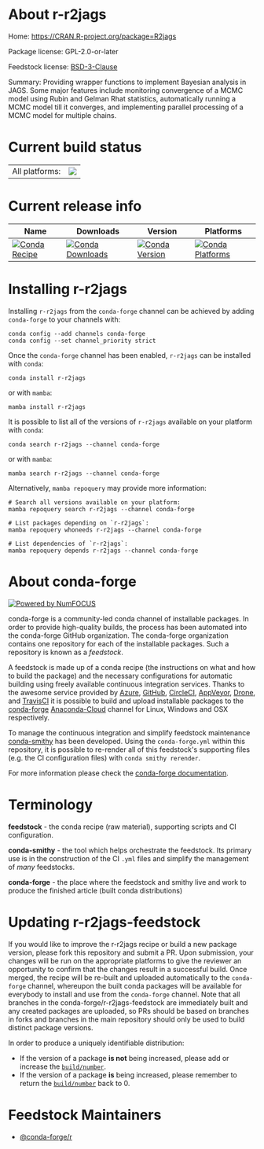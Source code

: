 About r-r2jags
==============

Home: https://CRAN.R-project.org/package=R2jags

Package license: GPL-2.0-or-later

Feedstock license: [BSD-3-Clause](https://github.com/conda-forge/r-r2jags-feedstock/blob/main/LICENSE.txt)

Summary: Providing wrapper functions to implement Bayesian analysis in JAGS.  Some major features include monitoring convergence of a MCMC model using Rubin and Gelman Rhat statistics, automatically running a MCMC model till it converges, and implementing parallel processing of a MCMC model for multiple chains.

Current build status
====================


<table><tr><td>All platforms:</td>
    <td>
      <a href="https://dev.azure.com/conda-forge/feedstock-builds/_build/latest?definitionId=6848&branchName=main">
        <img src="https://dev.azure.com/conda-forge/feedstock-builds/_apis/build/status/r-r2jags-feedstock?branchName=main">
      </a>
    </td>
  </tr>
</table>

Current release info
====================

| Name | Downloads | Version | Platforms |
| --- | --- | --- | --- |
| [![Conda Recipe](https://img.shields.io/badge/recipe-r--r2jags-green.svg)](https://anaconda.org/conda-forge/r-r2jags) | [![Conda Downloads](https://img.shields.io/conda/dn/conda-forge/r-r2jags.svg)](https://anaconda.org/conda-forge/r-r2jags) | [![Conda Version](https://img.shields.io/conda/vn/conda-forge/r-r2jags.svg)](https://anaconda.org/conda-forge/r-r2jags) | [![Conda Platforms](https://img.shields.io/conda/pn/conda-forge/r-r2jags.svg)](https://anaconda.org/conda-forge/r-r2jags) |

Installing r-r2jags
===================

Installing `r-r2jags` from the `conda-forge` channel can be achieved by adding `conda-forge` to your channels with:

```
conda config --add channels conda-forge
conda config --set channel_priority strict
```

Once the `conda-forge` channel has been enabled, `r-r2jags` can be installed with `conda`:

```
conda install r-r2jags
```

or with `mamba`:

```
mamba install r-r2jags
```

It is possible to list all of the versions of `r-r2jags` available on your platform with `conda`:

```
conda search r-r2jags --channel conda-forge
```

or with `mamba`:

```
mamba search r-r2jags --channel conda-forge
```

Alternatively, `mamba repoquery` may provide more information:

```
# Search all versions available on your platform:
mamba repoquery search r-r2jags --channel conda-forge

# List packages depending on `r-r2jags`:
mamba repoquery whoneeds r-r2jags --channel conda-forge

# List dependencies of `r-r2jags`:
mamba repoquery depends r-r2jags --channel conda-forge
```


About conda-forge
=================

[![Powered by
NumFOCUS](https://img.shields.io/badge/powered%20by-NumFOCUS-orange.svg?style=flat&colorA=E1523D&colorB=007D8A)](https://numfocus.org)

conda-forge is a community-led conda channel of installable packages.
In order to provide high-quality builds, the process has been automated into the
conda-forge GitHub organization. The conda-forge organization contains one repository
for each of the installable packages. Such a repository is known as a *feedstock*.

A feedstock is made up of a conda recipe (the instructions on what and how to build
the package) and the necessary configurations for automatic building using freely
available continuous integration services. Thanks to the awesome service provided by
[Azure](https://azure.microsoft.com/en-us/services/devops/), [GitHub](https://github.com/),
[CircleCI](https://circleci.com/), [AppVeyor](https://www.appveyor.com/),
[Drone](https://cloud.drone.io/welcome), and [TravisCI](https://travis-ci.com/)
it is possible to build and upload installable packages to the
[conda-forge](https://anaconda.org/conda-forge) [Anaconda-Cloud](https://anaconda.org/)
channel for Linux, Windows and OSX respectively.

To manage the continuous integration and simplify feedstock maintenance
[conda-smithy](https://github.com/conda-forge/conda-smithy) has been developed.
Using the ``conda-forge.yml`` within this repository, it is possible to re-render all of
this feedstock's supporting files (e.g. the CI configuration files) with ``conda smithy rerender``.

For more information please check the [conda-forge documentation](https://conda-forge.org/docs/).

Terminology
===========

**feedstock** - the conda recipe (raw material), supporting scripts and CI configuration.

**conda-smithy** - the tool which helps orchestrate the feedstock.
                   Its primary use is in the construction of the CI ``.yml`` files
                   and simplify the management of *many* feedstocks.

**conda-forge** - the place where the feedstock and smithy live and work to
                  produce the finished article (built conda distributions)


Updating r-r2jags-feedstock
===========================

If you would like to improve the r-r2jags recipe or build a new
package version, please fork this repository and submit a PR. Upon submission,
your changes will be run on the appropriate platforms to give the reviewer an
opportunity to confirm that the changes result in a successful build. Once
merged, the recipe will be re-built and uploaded automatically to the
`conda-forge` channel, whereupon the built conda packages will be available for
everybody to install and use from the `conda-forge` channel.
Note that all branches in the conda-forge/r-r2jags-feedstock are
immediately built and any created packages are uploaded, so PRs should be based
on branches in forks and branches in the main repository should only be used to
build distinct package versions.

In order to produce a uniquely identifiable distribution:
 * If the version of a package **is not** being increased, please add or increase
   the [``build/number``](https://docs.conda.io/projects/conda-build/en/latest/resources/define-metadata.html#build-number-and-string).
 * If the version of a package **is** being increased, please remember to return
   the [``build/number``](https://docs.conda.io/projects/conda-build/en/latest/resources/define-metadata.html#build-number-and-string)
   back to 0.

Feedstock Maintainers
=====================

* [@conda-forge/r](https://github.com/conda-forge/r/)


